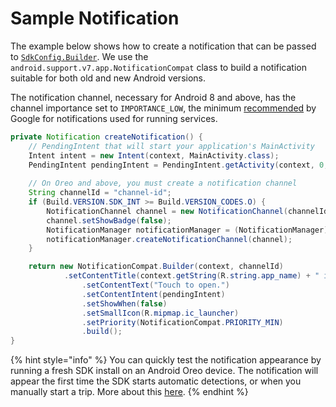 # Sample Notification

The example below shows how to create a notification that can be passed to [`SdkConfig.Builder`](../../../api-reference/android/sdkconfig/sdkconfig-builder.md). We use the `android.support.v7.app.NotificationCompat` class to build a notification suitable for both old and new Android versions.

The notification channel, necessary for Android 8 and above, has the channel importance set to `IMPORTANCE_LOW`, the minimum [recommended](https://developer.android.com/reference/android/app/NotificationManager#IMPORTANCE_MIN) by Google for notifications used for running services.

```java
private Notification createNotification() {
    // PendingIntent that will start your application's MainActivity
    Intent intent = new Intent(context, MainActivity.class);
    PendingIntent pendingIntent = PendingIntent.getActivity(context, 0, intent, 0);
     
    // On Oreo and above, you must create a notification channel
    String channelId = "channel-id";
    if (Build.VERSION.SDK_INT >= Build.VERSION_CODES.O) {
        NotificationChannel channel = new NotificationChannel(channelId, "Channel name", NotificationManager.IMPORTANCE_LOW);
        channel.setShowBadge(false);
        NotificationManager notificationManager = (NotificationManager) context.getSystemService(Context.NOTIFICATION_SERVICE);
        notificationManager.createNotificationChannel(channel);
    }

    return new NotificationCompat.Builder(context, channelId)
            .setContentTitle(context.getString(R.string.app_name) + " is running")
                .setContentText("Touch to open.")
                .setContentIntent(pendingIntent)
                .setShowWhen(false)
                .setSmallIcon(R.mipmap.ic_launcher)
                .setPriority(NotificationCompat.PRIORITY_MIN)
                .build();
}
```

{% hint style="info" %}
You can quickly test the notification appearance by running a fresh SDK install on an Android Oreo device. The notification will appear the first time the SDK starts automatic detections, or when you manually start a trip. More about this [here](../../../appendix/controlled-detections/).
{% endhint %}



